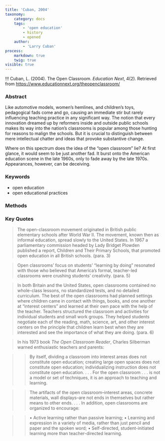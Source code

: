 ```yaml
---
title: 'Cuban, 2004'
taxonomy:
    category: docs
    tags:
        - 'open education'
        - history
        - opened
    author:
        - 'Larry Cuban'
process:
    markdown: true
    twig: true
visible: true
---
```


!!! Cuban, L. (2004). The Open Classroom. *Education Next*, 4(2). Retrieved from https://www.educationnext.org/theopenclassroom/




### Abstract

Like automotive models, women’s hemlines, and children’s toys, pedagogical fads come and go, causing an immediate stir but rarely influencing teaching practice in any significant way. The notion that every innovation dreamed up by reformers inside and outside public schools makes its way into the nation’s classrooms is popular among those hunting for reasons to malign the schools. But it is crucial to distinguish between mere intellectual chatter and ideas that provoke substantive change.

Where on this spectrum does the idea of the “open classroom” lie? At first glance, it would seem to be just another fad. It burst onto the American education scene in the late 1960s, only to fade away by the late 1970s. Appearances, however, can be deceiving.
### Keywords
- open education
- open educational practices


### Methods

### Key Quotes

> The open-classroom movement originated in British public elementary schools after World War II. The movement, known then as informal education, spread slowly to the United States. In 1967 a parliamentary commission headed by Lady Bridget Plowden published a report, Children and Their Primary Schools, that promoted open education in all British schools. (para. 3)

> Open classrooms’ focus on students’ “learning by doing” resonated with those who believed that America’s formal, teacher-led classrooms were crushing students’ creativity. (para. 5)

> In both Britain and the United States, open classrooms contained no whole-class lessons, no standardized tests, and no detailed curriculum. The best of the open classrooms had planned settings where children came in contact with things, books, and one another at “interest centers” and learned at their own pace with the help of the teacher. Teachers structured the classroom and activities for individual students and small work groups. They helped students negotiate each of the reading, math, science, art, and other interest centers on the principle that children learn best when they are interested and see the importance of what they are doing. (para. 6)

> In his 1973 book *The Open Classroom Reader*, Charles Silberman warned enthusiastic teachers and parents:

>> By itself, dividing a classroom into interest areas does not constitute open education; creating large open spaces does not constitute open education; individualizing instruction does not constitute open education. . . . For the open classroom . . . is not a model or set of techniques, it is an approach to teaching and learning.

>> The artifacts of the open classroom–interest areas, concrete materials, wall displays–are not ends in themselves but rather means to other ends. . . . In addition, open classrooms are organized to encourage:

>> • Active learning rather than passive learning;
>> • Learning and expression in a variety of media, rather than just pencil and paper and the spoken word;
>> • Self-directed, student-initiated learning more than teacher-directed learning.
